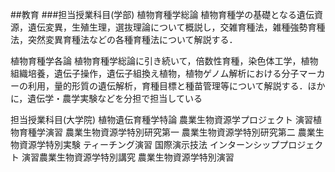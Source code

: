 
##教育
###担当授業科目(学部)
植物育種学総論
植物育種学の基礎となる遺伝資源，遺伝変異，生殖生理，選抜理論について概説し，交雑育種法，雑種強勢育種法，突然変異育種法などの各種育種法について解説する．

植物育種学各論
植物育種学総論に引き続いて，倍数性育種，染色体工学，植物組織培養，遺伝子操作，遺伝子組換え植物，植物ゲノム解析における分子マーカーの利用，量的形質の遺伝解析，育種目標と種苗管理等について解説する．ほかに，遺伝学・農学実験などを分担で担当している

担当授業科目(大学院)
植物遺伝育種学特論
農業生物資源学プロジェクト
演習植物育種学演習
農業生物資源学特別研究第一
農業生物資源学特別研究第二
農業生物資源学特別実験
ティーチング演習
国際演示技法
インターンシッププロジェクト
演習農業生物資源学特別講究
農業生物資源学特別演習
